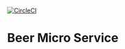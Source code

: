 [![CircleCI](https://circleci.com/gh/mesarikaya/beer-micro-service.svg?style=svg)](https://circleci.com/gh/mesarikaya/beer-micro-service)

# Beer Micro Service